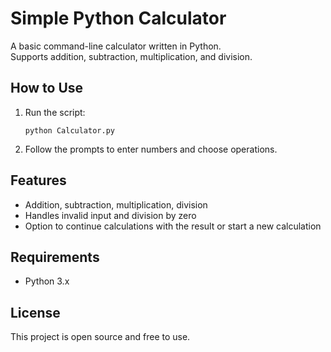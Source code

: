 # Simple Python Calculator

A basic command-line calculator written in Python.  
Supports addition, subtraction, multiplication, and division.

## How to Use

1. Run the script:
    ```
    python Calculator.py
    ```
2. Follow the prompts to enter numbers and choose operations.

## Features

- Addition, subtraction, multiplication, division
- Handles invalid input and division by zero
- Option to continue calculations with the result or start a new calculation

## Requirements

- Python 3.x

## License

This project is open source and free to use.

